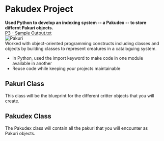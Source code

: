 # Pakudex Project
**Used Python to develop an indexing system -- a Pakudex -- to store differnt Pakuri objects.** <br>
[P3 - Sample Output.txt](https://github.com/Neil-Patel-12/Pakuri-Program/files/12330702/P3.-.Sample.Output.txt) <br>
![Pakuri](https://github.com/Neil-Patel-12/Pakuri-Program/assets/108227267/f764f8d7-36cc-4f01-ac5c-18eb0cb84488) <br>
Worked with object-oriented programming constructs including classes and objects by building classes to represent creatures in a cataloguing system. <br>
- In Python, used the import keyword to make code in one module available in another 
- Reuse code while keeping your projects maintainable

## Pakuri Class
This class will be the blueprint for the different critter objects that you will create. <br>

## Pakudex Class 
The Pakudex class will contain all the pakuri that you will encounter as Pakuri objects. <br>
